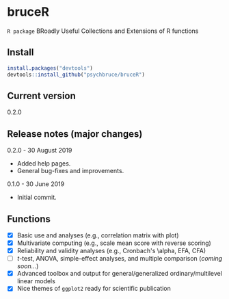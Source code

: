 # bruceR
`R package` BRoadly Useful Collections and Extensions of R functions

## Install
```r
install.packages("devtools")
devtools::install_github("psychbruce/bruceR")
```

## Current version

0.2.0

## Release notes (major changes)

0.2.0 - 30 August 2019
* Added help pages.
* General bug-fixes and improvements.

0.1.0 - 30 June 2019
* Initial commit.

## Functions
- [x] Basic use and analyses (e.g., correlation matrix with plot)
- [x] Multivariate computing (e.g., scale mean score with reverse scoring)
- [x] Reliability and validity analyses (e.g., Cronbach's \alpha, EFA, CFA)
- [ ] *t*-test, ANOVA, simple-effect analyses, and multiple comparison (*coming soon...*)
- [x] Advanced toolbox and output for general/generalized ordinary/multilevel linear models
- [x] Nice themes of `ggplot2` ready for scientific publication
